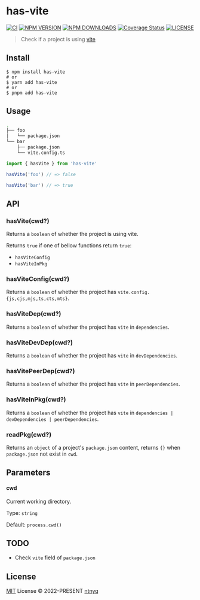# has-vite

[![CI](https://github.com/ntnyq/has-vite/workflows/CI/badge.svg)](https://github.com/ntnyq/has-vite/actions)
[![NPM VERSION](https://img.shields.io/npm/v/has-vite.svg)](https://www.npmjs.com/package/has-vite)
[![NPM DOWNLOADS](https://img.shields.io/npm/dy/has-vite.svg)](https://www.npmjs.com/package/has-vite)
[![Coverage Status](https://coveralls.io/repos/github/ntnyq/has-vite/badge.svg?branch=main)](https://coveralls.io/github/ntnyq/has-vite?branch=main)
[![LICENSE](https://img.shields.io/github/license/ntnyq/has-vite.svg)](https://github.com/ntnyq/has-vite/blob/main/LICENSE)

> Check if a project is using [vite](https://vitejs.dev/)

## Install

```shell
$ npm install has-vite
# or
$ yarn add has-vite
# or
$ pnpm add has-vite
```

## Usage

```bash
.
├── foo
│   └── package.json
└── bar
    ├── package.json
    └── vite.config.ts
```

```js
import { hasVite } from 'has-vite'

hasVite('foo') // => false

hasVite('bar') // => true
```

## API

### hasVite(cwd?)

Returns a `boolean` of whether the project is using vite.

Returns `true` if one of bellow functions return `true`:

- `hasViteConfig`
- `hasViteInPkg`

### hasViteConfig(cwd?)

Returns a `boolean` of whether the project has `vite.config.{js,cjs,mjs,ts,cts,mts}`.

### hasViteDep(cwd?)

Returns a `boolean` of whether the project has `vite` in `dependencies`.

### hasViteDevDep(cwd?)

Returns a `boolean` of whether the project has `vite` in `devDependencies`.

### hasVitePeerDep(cwd?)

Returns a `boolean` of whether the project has `vite` in `peerDependencies`.

### hasViteInPkg(cwd?)

Returns a `boolean` of whether the project has `vite` in `dependencies | devDependencies | peerDependencies`.

### readPkg(cwd?)

Returns an `object` of a project's `package.json` content, returns `{}` when `package.json` not exist in `cwd`.


## Parameters 

#### cwd

Current working directory.

Type: `string`

Default: `process.cwd()`

## TODO

-   Check `vite` field of `package.json`

## License

[MIT](./LICENSE) License © 2022-PRESENT [ntnyq](https://github.com/ntnyq)
